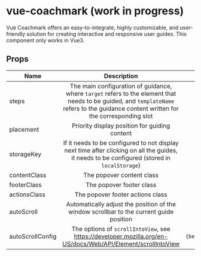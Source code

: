 # vue-coachmark (work in progress)

Vue Coachmark offers an easy-to-integrate, highly customizable, and user-friendly solution for creating interactive and responsive user guides.
This component only works in Vue3.

## Props

| Name             |                                                                                      Description                                                                                       |                              Default | Type                    |
| ---------------- | :------------------------------------------------------------------------------------------------------------------------------------------------------------------------------------: | -----------------------------------: | ----------------------- |
| steps            | The main configuration of guidance, where `target` refers to the element that needs to be guided, and `templateName` refers to the guidance content written for the corresponding slot |                                    - | `Array<Step>`           |
| placement        |                                                                     Priority display position for guiding content                                                                      |                             'bottom' | `Placement`             |
| storageKey       |                      If it needs to be configured to not display next time after clicking on all the guides, it needs to be configured (stored in `localStorage`)                      |                                    - | `string`                |
| contentClass     |                                                                               The popover content class                                                                                |                                    - | `string`                |
| footerClass      |                                                                                The popover footer class                                                                                |                                    - | `string`                |
| actionsClass     |                                                                            The popover footer actions class                                                                            |                                    - | `string`                |
| autoScroll       |                                                Automatically adjust the position of the window scrollbar to the current guide position                                                 |                                 true | `boolean`               |
| autoScrollConfig |                                      The options of `scrollIntoView`, see https://developer.mozilla.org/en-US/docs/Web/API/Element/scrollIntoView                                      | `{behavior:'smooth',block:'center'}` | `ScrollIntoViewOptions` |
